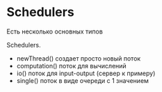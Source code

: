 # Schedulers

Есть несколько основных типов 

Schedulers.
- newThread() создает просто новый поток
- computation() поток для вычислений 
- io() поток для input-output (сервер к примеру)
- single() поток в виде очереди с 1 значением 